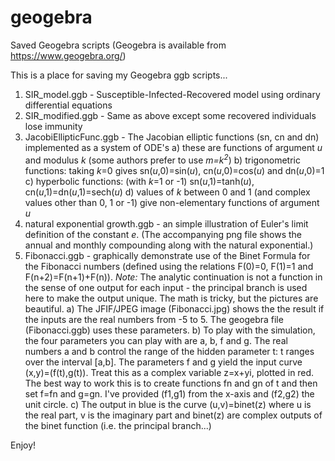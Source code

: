 # geogebra
Saved Geogebra scripts (Geogebra is available from https://www.geogebra.org/)

This is a place for saving my Geogebra ggb scripts...

1) SIR_model.ggb - Susceptible-Infected-Recovered model using ordinary differential equations<br/>
2) SIR_modified.ggb - Same as above except some recovered individuals lose immunity<br/>
3) JacobiEllipticFunc.ggb - The Jacobian elliptic functions (sn, cn and dn) implemented as a system of ODE's
    a) these are functions of argument *u* and modulus *k* (some authors prefer to use *m=k<sup>2</sup>*)
    b) trigonometric functions: taking *k*=0 gives sn(*u*,0)=sin(*u*), cn(*u*,0)=cos(*u*) and dn(*u*,0)=1
    c) hyperbolic functions: (with *k*=1 or -1) sn(*u*,1)=tanh(*u*), cn(*u*,1)=dn(*u*,1)=sech(*u*)
    d) values of *k* between 0 and 1 (and complex values other than 0, 1 or -1) give non-elementary functions of argument *u*
4) natural exponential growth.ggb - an simple illustration of Euler's limit definition of the constant *e*.  (The accompanying png file shows the annual and monthly compounding along with the natural exponential.)
5) Fibonacci.ggb - graphically demonstrate use of the Binet Formula for the Fibonacci numbers (defined using the relations F(0)=0, F(1)=1 and F(n+2)=F(n+1)+F(n)).  *Note:* The analytic continuation is not a function in the sense of one output for each input - the principal branch is used here to make the output unique.  The math is tricky, but the pictures are beautiful.
    a) The JFIF/JPEG image (Fibonacci.jpg) shows the the result if the inputs are the real numbers from -5 to 5.  The geogebra file (Fibonacci.ggb) uses these parameters.
    b) To play with the simulation, the four parameters you can play with are a, b, f and g.  The real numbers a and b control the range of the hidden parameter t: t ranges over the interval \[a,b\].  The parameters f and g yield the input curve (x,y)=(f(t),g(t)).  Treat this as a complex variable z=x+yi, plotted in red.  The best way to work this is to create functions fn and gn of t and then set f=fn and g=gn.  I've provided (f1,g1) from the x-axis and (f2,g2) the unit circle.
    c) The output in blue is the curve (u,v)=binet(z) where u is the real part, v is the imaginary part and binet(z) are complex outputs of the binet function (i.e. the principal branch...)

Enjoy!
